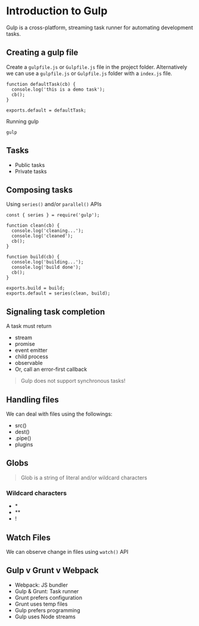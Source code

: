 # Introduction to Gulp
Gulp is a cross-platform, streaming task runner for automating development tasks.

## Creating a gulp file

Create a `gulpfile.js` or `Gulpfile.js` file in the project folder. Alternatively we can use a `gulpfile.js` or `Gulpfile.js` folder with a `index.js` file.

```
function defaultTask(cb) {
  console.log('this is a demo task');
  cb();
}

exports.default = defaultTask;
```
Running gulp
```
gulp
```

## Tasks
* Public tasks
* Private tasks

## Composing tasks
Using `series()` and/or `parallel()` APIs

```
const { series } = require('gulp');

function clean(cb) {
  console.log('cleaning...');
  console.log('cleaned');
  cb();
}

function build(cb) {
  console.log('building...');
  console.log('build done');
  cb();
}

exports.build = build;
exports.default = series(clean, build);
```

## Signaling task completion

A task must return
* stream
* promise
* event emitter
* child process
* observable
* Or, call an error-first callback

> Gulp does not support synchronous tasks!

## Handling files
We can deal with files using the followings:
* src()
* dest()
* .pipe()
* plugins

## Globs
> Glob is a string of literal and/or wildcard characters

### Wildcard characters
* \*
* \*\*
* !

## Watch Files
We can observe change in files using `watch()` API

## Gulp v Grunt v Webpack
 * Webpack: JS bundler
 * Gulp & Grunt: Task runner
 * Grunt prefers configuration
 * Grunt uses temp files
 * Gulp prefers programming
 * Gulp uses Node streams





